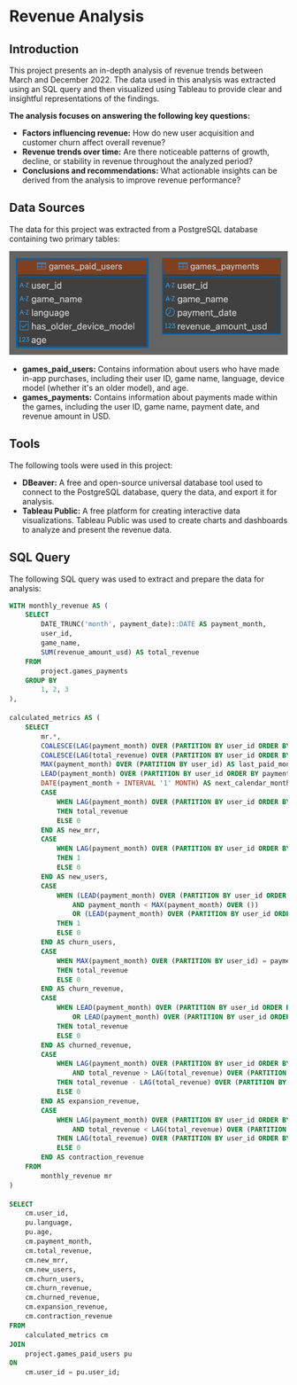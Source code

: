 # Revenue Analysis
## Introduction

This project presents an in-depth analysis of revenue trends between March and December 2022. The data used in this analysis was extracted using an SQL query and then visualized using Tableau to provide clear and insightful representations of the findings.

**The analysis focuses on answering the following key questions:**

* **Factors influencing revenue:**  How do new user acquisition and customer churn affect overall revenue?
* **Revenue trends over time:** Are there noticeable patterns of growth, decline, or stability in revenue throughout the analyzed period?
* **Conclusions and recommendations:** What actionable insights can be derived from the analysis to improve revenue performance?
## Data Sources

The data for this project was extracted from a PostgreSQL database containing two primary tables:

![ER_diagrams.png](ER_diagrams.png)

* **games_paid_users:** Contains information about users who have made in-app purchases, including their user ID, game name, language, device model (whether it's an older model), and age.
* **games_payments:** Contains information about payments made within the games, including the user ID, game name, payment date, and revenue amount in USD.
## Tools

The following tools were used in this project:

* **DBeaver:** A free and open-source universal database tool used to connect to the PostgreSQL database, query the data, and export it for analysis.
* **Tableau Public:** A free platform for creating interactive data visualizations. Tableau Public was used to create charts and dashboards to analyze and present the revenue data.
## SQL Query

The following SQL query was used to extract and prepare the data for analysis:

```sql
WITH monthly_revenue AS (
    SELECT 
        DATE_TRUNC('month', payment_date)::DATE AS payment_month,
        user_id,
        game_name,
        SUM(revenue_amount_usd) AS total_revenue
    FROM 
        project.games_payments
    GROUP BY 
        1, 2, 3
), 

calculated_metrics AS (
    SELECT 
        mr.*,
        COALESCE(LAG(payment_month) OVER (PARTITION BY user_id ORDER BY payment_month), DATE '1970-01-01') AS previous_paid_month,
        COALESCE(LAG(total_revenue) OVER (PARTITION BY user_id ORDER BY payment_month), 0) AS previous_paid_month_revenue,
        MAX(payment_month) OVER (PARTITION BY user_id) AS last_paid_month,
        LEAD(payment_month) OVER (PARTITION BY user_id ORDER BY payment_month) AS next_paid_month,
        DATE(payment_month + INTERVAL '1' MONTH) AS next_calendar_month,
        CASE 
            WHEN LAG(payment_month) OVER (PARTITION BY user_id ORDER BY payment_month) IS NULL 
            THEN total_revenue 
            ELSE 0
        END AS new_mrr,
        CASE 
            WHEN LAG(payment_month) OVER (PARTITION BY user_id ORDER BY payment_month) IS NULL 
            THEN 1 
            ELSE 0
        END AS new_users,
        CASE 
            WHEN (LEAD(payment_month) OVER (PARTITION BY user_id ORDER BY payment_month) IS NULL 
                AND payment_month < MAX(payment_month) OVER ()) 
                OR (LEAD(payment_month) OVER (PARTITION BY user_id ORDER BY payment_month) != DATE(payment_month + INTERVAL '1' MONTH))
            THEN 1 
            ELSE 0
        END AS churn_users,
        CASE 
            WHEN MAX(payment_month) OVER (PARTITION BY user_id) = payment_month 
            THEN total_revenue 
            ELSE 0
        END AS churn_revenue,
        CASE 
            WHEN LEAD(payment_month) OVER (PARTITION BY user_id ORDER BY payment_month) IS NULL 
                OR LEAD(payment_month) OVER (PARTITION BY user_id ORDER BY payment_month) != DATE(payment_month + INTERVAL '1' MONTH)
            THEN total_revenue 
            ELSE 0
        END AS churned_revenue,
        CASE 
            WHEN LAG(payment_month) OVER (PARTITION BY user_id ORDER BY payment_month) = DATE(payment_month - INTERVAL '1' MONTH) 
                AND total_revenue > LAG(total_revenue) OVER (PARTITION BY user_id ORDER BY payment_month) 
            THEN total_revenue - LAG(total_revenue) OVER (PARTITION BY user_id ORDER BY payment_month)
            ELSE 0
        END AS expansion_revenue,
        CASE 
            WHEN LAG(payment_month) OVER (PARTITION BY user_id ORDER BY payment_month) = DATE(payment_month - INTERVAL '1' MONTH) 
                AND total_revenue < LAG(total_revenue) OVER (PARTITION BY user_id ORDER BY payment_month) 
            THEN LAG(total_revenue) OVER (PARTITION BY user_id ORDER BY payment_month) - total_revenue
            ELSE 0
        END AS contraction_revenue
    FROM 
        monthly_revenue mr
)

SELECT 
    cm.user_id,
    pu.language,
    pu.age,
    cm.payment_month,
    cm.total_revenue,
    cm.new_mrr,
    cm.new_users,
    cm.churn_users,
    cm.churn_revenue,
    cm.churned_revenue,
    cm.expansion_revenue,
    cm.contraction_revenue
FROM 
    calculated_metrics cm
JOIN 
    project.games_paid_users pu
ON 
    cm.user_id = pu.user_id;
